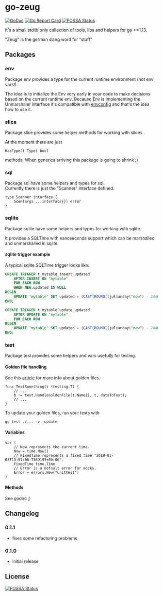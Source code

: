 # go-zeug

[![GoDoc](https://godoc.org/github.com/demaggus83/go-zeug?status.svg)](https://godoc.org/github.com/demaggus83/go-zeug) [![Go Report Card](https://goreportcard.com/badge/github.com/demaggus83/go-zeug)](https://goreportcard.com/report/github.com/demaggus83/go-zeug)
[![FOSSA Status](https://app.fossa.io/api/projects/git%2Bgithub.com%2Fdemaggus83%2Fgo-zeug.svg?type=shield)](https://app.fossa.io/projects/git%2Bgithub.com%2Fdemaggus83%2Fgo-zeug?ref=badge_shield)

It's a small stdlib only collection of tools, libs and helpers for go >=1.13.   

"Zeug" is the german slang word for "stuff"

## Packages

### env

Package env provides a type for the current runtime environment (not env vars!).

The idea is to initialize the Env very early in your code to make decisions based on the current runtime env. 
Because Env is implementing the Unmarshaler interface it's compatible with 
[envconfig](https://github.com/vrischmann/envconfig) and that's the idea how to use it.

### slice

Package slice provides some helper methods for working with slices..

At the moment there are just 
```
HasType(t Type) bool 
```
methods. When generics arriving this package is going to shrink ;)

### sql

Package sql have some helpers and types for sql.  
Currently there is just the "Scanner" interface defined.
```
type Scanner interface {
	Scan(args ...interface{}) error
}
```

### sqlite

Package sqlite have some helpers and types for working with sqlite.
  
It provides a SQLTime with nanoseconds support which can be marshalled and unmarshalled in sqlite.

#### sqlite trigger example

A typical sqlite.SQLTime trigger looks like:

```sql
CREATE TRIGGER t_mytable_insert_updated
    AFTER INSERT ON "mytable"
    FOR EACH ROW
    WHEN NEW.updated IS NULL
BEGIN
    UPDATE "mytable" SET updated = (CAST(ROUND((julianday("now") - 2440587.5)*86400000) As INTEGER)) WHERE id = NEW.id;
END;

CREATE TRIGGER t_mytable_update_updated
    AFTER UPDATE ON "mytable"
    FOR EACH ROW
BEGIN
    UPDATE "mytable" SET updated = (CAST(ROUND((julianday("now") - 2440587.5)*86400000) As INTEGER)) WHERE id = OLD.id;
END;
```

### test

Package test provides some helpers and vars usefully for testing.


#### Golden file handling

See this [article](https://medium.com/soon-london/testing-with-golden-files-in-go-7fccc71c43d3) for more info about
golden files.

```
func TestSomething(t *testing.T) {
    // ...
    b := test.HandleGoldenFile(t.Name(), t, dataToTest);
    // ...
}
```

To update your golden files, run your tests with 

```
go test ./... -v -update
```

#### Variables

```
var (
	// Now represents the current time.
	Now = time.Now()
	// FixedTime represents a fixed time "2019-03-03T13:51:06.7369193+00:00".
	FixedTime time.Time
	// Error is a default error for mocks.
	Error = errors.New("unittest")
)
```

#### Methods

See godoc ;)

## Changelog

### 0.1.1
+ fixes some refactoring problems

### 0.1.0
+ initial release


## License
[![FOSSA Status](https://app.fossa.io/api/projects/git%2Bgithub.com%2Fdemaggus83%2Fgo-zeug.svg?type=large)](https://app.fossa.io/projects/git%2Bgithub.com%2Fdemaggus83%2Fgo-zeug?ref=badge_large)